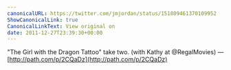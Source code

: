 ```yaml
---
canonicalURL: https://twitter.com/jmjordan/status/151809461370109952
ShowCanonicalLink: true
CanonicalLinkText: View original on
date: 2011-12-27T23:39:30+00:00
---
```

"The Girl with the Dragon Tattoo" take two. (with Kathy at @RegalMovies) — [http://path.com/p/2CQaDz](http://path.com/p/2CQaDz)